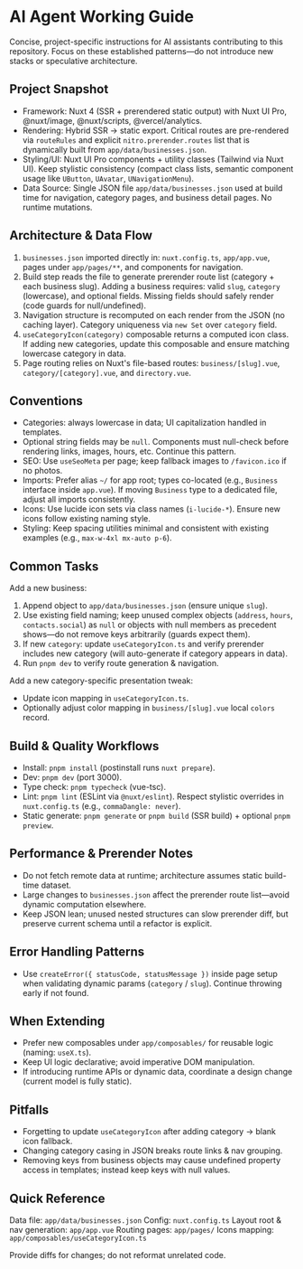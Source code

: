 # AI Agent Working Guide

Concise, project-specific instructions for AI assistants contributing to this repository. Focus on these established patterns—do not introduce new stacks or speculative architecture.

## Project Snapshot
- Framework: Nuxt 4 (SSR + prerendered static output) with Nuxt UI Pro, @nuxt/image, @nuxt/scripts, @vercel/analytics.
- Rendering: Hybrid SSR -> static export. Critical routes are pre-rendered via `routeRules` and explicit `nitro.prerender.routes` list that is dynamically built from `app/data/businesses.json`.
- Styling/UI: Nuxt UI Pro components + utility classes (Tailwind via Nuxt UI). Keep stylistic consistency (compact class lists, semantic component usage like `UButton`, `UAvatar`, `UNavigationMenu`).
- Data Source: Single JSON file `app/data/businesses.json` used at build time for navigation, category pages, and business detail pages. No runtime mutations.

## Architecture & Data Flow
1. `businesses.json` imported directly in: `nuxt.config.ts`, `app/app.vue`, pages under `app/pages/**`, and components for navigation.
2. Build step reads the file to generate prerender route list (category + each business slug). Adding a business requires: valid `slug`, `category` (lowercase), and optional fields. Missing fields should safely render (code guards for null/undefined).
3. Navigation structure is recomputed on each render from the JSON (no caching layer). Category uniqueness via `new Set` over `category` field.
4. `useCategoryIcon(category)` composable returns a computed icon class. If adding new categories, update this composable and ensure matching lowercase category in data.
5. Page routing relies on Nuxt's file-based routes: `business/[slug].vue`, `category/[category].vue`, and `directory.vue`.

## Conventions
- Categories: always lowercase in data; UI capitalization handled in templates.
- Optional string fields may be `null`. Components must null-check before rendering links, images, hours, etc. Continue this pattern.
- SEO: Use `useSeoMeta` per page; keep fallback images to `/favicon.ico` if no photos.
- Imports: Prefer alias `~/` for app root; types co-located (e.g., `Business` interface inside `app.vue`). If moving `Business` type to a dedicated file, adjust all imports consistently.
- Icons: Use lucide icon sets via class names (`i-lucide-*`). Ensure new icons follow existing naming style.
- Styling: Keep spacing utilities minimal and consistent with existing examples (e.g., `max-w-4xl mx-auto p-6`).

## Common Tasks
Add a new business:
1. Append object to `app/data/businesses.json` (ensure unique `slug`).
2. Use existing field naming; keep unused complex objects (`address`, `hours`, `contacts.social`) as `null` or objects with null members as precedent shows—do not remove keys arbitrarily (guards expect them).
3. If new `category`: update `useCategoryIcon.ts` and verify prerender includes new category (will auto-generate if category appears in data).
4. Run `pnpm dev` to verify route generation & navigation.

Add a new category-specific presentation tweak:
- Update icon mapping in `useCategoryIcon.ts`.
- Optionally adjust color mapping in `business/[slug].vue` local `colors` record.

## Build & Quality Workflows
- Install: `pnpm install` (postinstall runs `nuxt prepare`).
- Dev: `pnpm dev` (port 3000).
- Type check: `pnpm typecheck` (vue-tsc).
- Lint: `pnpm lint` (ESLint via `@nuxt/eslint`). Respect stylistic overrides in `nuxt.config.ts` (e.g., `commaDangle: never`).
- Static generate: `pnpm generate` or `pnpm build` (SSR build) + optional `pnpm preview`.

## Performance & Prerender Notes
- Do not fetch remote data at runtime; architecture assumes static build-time dataset.
- Large changes to `businesses.json` affect the prerender route list—avoid dynamic computation elsewhere.
- Keep JSON lean; unused nested structures can slow prerender diff, but preserve current schema until a refactor is explicit.

## Error Handling Patterns
- Use `createError({ statusCode, statusMessage })` inside page setup when validating dynamic params (`category` / `slug`). Continue throwing early if not found.

## When Extending
- Prefer new composables under `app/composables/` for reusable logic (naming: `useX.ts`).
- Keep UI logic declarative; avoid imperative DOM manipulation.
- If introducing runtime APIs or dynamic data, coordinate a design change (current model is fully static).

## Pitfalls
- Forgetting to update `useCategoryIcon` after adding category → blank icon fallback.
- Changing category casing in JSON breaks route links & nav grouping.
- Removing keys from business objects may cause undefined property access in templates; instead keep keys with null values.

## Quick Reference
Data file: `app/data/businesses.json`
Config: `nuxt.config.ts`
Layout root & nav generation: `app/app.vue`
Routing pages: `app/pages/`
Icons mapping: `app/composables/useCategoryIcon.ts`

Provide diffs for changes; do not reformat unrelated code.
